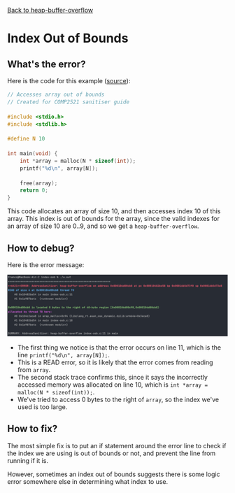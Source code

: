 [Back to heap-buffer-overflow](/glossary/heap-buffer-overflow)

# Index Out of Bounds

## What's the error?

Here is the code for this example ([source](index-oob.c)):

```C
// Accesses array out of bounds
// Created for COMP2521 sanitiser guide

#include <stdio.h>
#include <stdlib.h>

#define N 10

int main(void) {
    int *array = malloc(N * sizeof(int));
    printf("%d\n", array[N]);

    free(array);
    return 0;
}

```

This code allocates an array of size 10, and then accesses index 10 of this array. This index is out of bounds for the array, since the valid indexes for an array of size 10 are 0..9, and so we get a `heap-buffer-overflow`.

## How to debug?

Here is the error message:

![error message](error.png)

- The first thing we notice is that the error occurs on line 11, which is the line `printf("%d\n", array[N]);`.
- This is a READ error, so it is likely that the error comes from reading from `array`.
- The second stack trace confirms this, since it says the incorrectly accessed memory was allocated on line 10, which is `int *array = malloc(N * sizeof(int));`.
- We've tried to access 0 bytes to the right of `array`, so the index we've used is too large.

## How to fix?

The most simple fix is to put an if statement around the error line to check if the index we are using is out of bounds or not, and prevent the line from running if it is.

However, sometimes an index out of bounds suggests there is some logic error somewhere else in determining what index to use.

